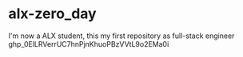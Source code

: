 # alx-zero_day
I'm now a ALX student, this my first repository as full-stack engineer
  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                                                                                                                      
